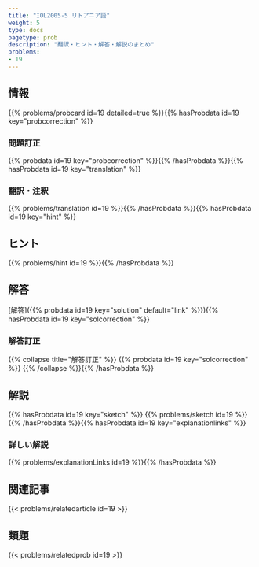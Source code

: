 ```yaml
---
title: "IOL2005-5 リトアニア語"
weight: 5
type: docs
pagetype: prob
description: "翻訳・ヒント・解答・解説のまとめ"
problems: 
- 19
---
```


## 情報

{{% problems/probcard id=19 detailed=true %}}{{% hasProbdata id=19 key="probcorrection" %}}

### 問題訂正

{{% probdata id=19 key="probcorrection" %}}{{% /hasProbdata %}}{{% hasProbdata id=19 key="translation" %}}

### 翻訳・注釈

{{% problems/translation id=19 %}}{{% /hasProbdata %}}{{% hasProbdata id=19 key="hint" %}}

## ヒント

{{% problems/hint id=19 %}}{{% /hasProbdata %}}

## 解答

[解答]({{% probdata id=19 key="solution" default="link" %}}){{% hasProbdata id=19 key="solcorrection" %}}

### 解答訂正

{{% collapse title="解答訂正" %}}
{{% probdata id=19 key="solcorrection" %}}
{{% /collapse %}}{{% /hasProbdata %}}

## 解説

{{% hasProbdata id=19 key="sketch" %}}
{{% problems/sketch id=19 %}}
{{% /hasProbdata %}}{{% hasProbdata id=19 key="explanationlinks" %}}

### 詳しい解説

{{% problems/explanationLinks id=19 %}}{{% /hasProbdata %}}

## 関連記事

{{< problems/relatedarticle id=19 >}}

## 類題

{{< problems/relatedprob id=19 >}}
